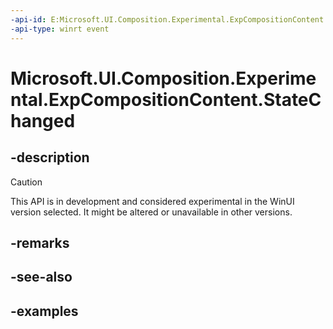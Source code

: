```yaml
---
-api-id: E:Microsoft.UI.Composition.Experimental.ExpCompositionContent.StateChanged
-api-type: winrt event
---
```


# Microsoft.UI.Composition.Experimental.ExpCompositionContent.StateChanged

<!--
public event Windows.Foundation.TypedEventHandler<Microsoft.UI.Composition.Experimental.ExpCompositionContent,Microsoft.UI.Composition.Experimental.ExpCompositionContentEventArgs> StateChanged;
-->

## -description

> [!CAUTION]
> This API is in development and considered experimental in the WinUI version selected. It might be altered or unavailable in other versions.

## -remarks

## -see-also

## -examples
